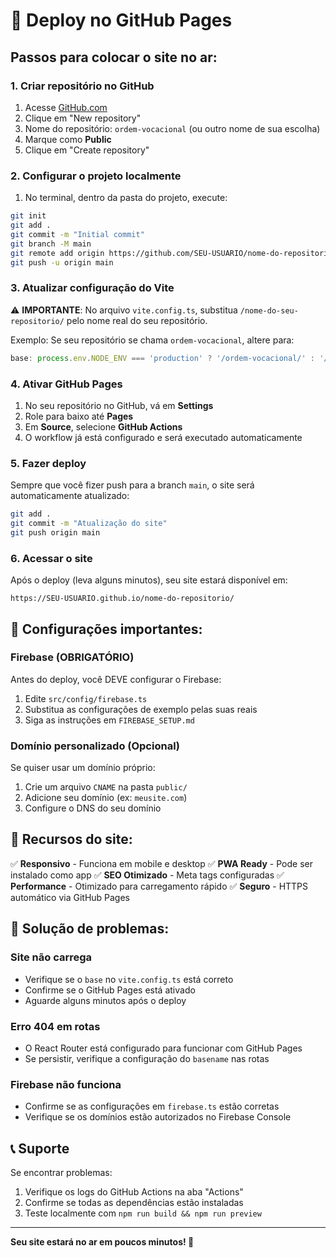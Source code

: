 # 🚀 Deploy no GitHub Pages

## Passos para colocar o site no ar:

### 1. **Criar repositório no GitHub**
1. Acesse [GitHub.com](https://github.com)
2. Clique em "New repository"
3. Nome do repositório: `ordem-vocacional` (ou outro nome de sua escolha)
4. Marque como **Public**
5. Clique em "Create repository"

### 2. **Configurar o projeto localmente**
1. No terminal, dentro da pasta do projeto, execute:
```bash
git init
git add .
git commit -m "Initial commit"
git branch -M main
git remote add origin https://github.com/SEU-USUARIO/nome-do-repositorio.git
git push -u origin main
```

### 3. **Atualizar configuração do Vite**
⚠️ **IMPORTANTE**: No arquivo `vite.config.ts`, substitua `/nome-do-seu-repositorio/` pelo nome real do seu repositório.

Exemplo: Se seu repositório se chama `ordem-vocacional`, altere para:
```typescript
base: process.env.NODE_ENV === 'production' ? '/ordem-vocacional/' : '/',
```

### 4. **Ativar GitHub Pages**
1. No seu repositório no GitHub, vá em **Settings**
2. Role para baixo até **Pages**
3. Em **Source**, selecione **GitHub Actions**
4. O workflow já está configurado e será executado automaticamente

### 5. **Fazer deploy**
Sempre que você fizer push para a branch `main`, o site será automaticamente atualizado:
```bash
git add .
git commit -m "Atualização do site"
git push origin main
```

### 6. **Acessar o site**
Após o deploy (leva alguns minutos), seu site estará disponível em:
```
https://SEU-USUARIO.github.io/nome-do-repositorio/
```

## 🔧 Configurações importantes:

### Firebase (OBRIGATÓRIO)
Antes do deploy, você DEVE configurar o Firebase:
1. Edite `src/config/firebase.ts`
2. Substitua as configurações de exemplo pelas suas reais
3. Siga as instruções em `FIREBASE_SETUP.md`

### Domínio personalizado (Opcional)
Se quiser usar um domínio próprio:
1. Crie um arquivo `CNAME` na pasta `public/`
2. Adicione seu domínio (ex: `meusite.com`)
3. Configure o DNS do seu domínio

## 📱 Recursos do site:

✅ **Responsivo** - Funciona em mobile e desktop
✅ **PWA Ready** - Pode ser instalado como app
✅ **SEO Otimizado** - Meta tags configuradas
✅ **Performance** - Otimizado para carregamento rápido
✅ **Seguro** - HTTPS automático via GitHub Pages

## 🐛 Solução de problemas:

### Site não carrega
- Verifique se o `base` no `vite.config.ts` está correto
- Confirme se o GitHub Pages está ativado
- Aguarde alguns minutos após o deploy

### Erro 404 em rotas
- O React Router está configurado para funcionar com GitHub Pages
- Se persistir, verifique a configuração do `basename` nas rotas

### Firebase não funciona
- Confirme se as configurações em `firebase.ts` estão corretas
- Verifique se os domínios estão autorizados no Firebase Console

## 📞 Suporte

Se encontrar problemas:
1. Verifique os logs do GitHub Actions na aba "Actions"
2. Confirme se todas as dependências estão instaladas
3. Teste localmente com `npm run build && npm run preview`

---

**Seu site estará no ar em poucos minutos! 🎉**